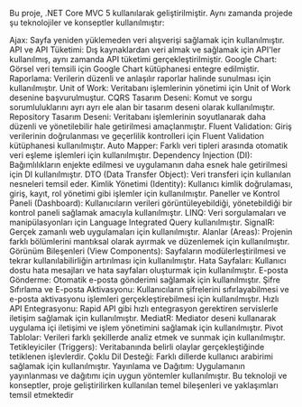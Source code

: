 Bu proje, .NET Core MVC 5 kullanılarak geliştirilmiştir. Aynı zamanda projede şu teknolojiler ve konseptler kullanılmıştır:

Ajax: Sayfa yeniden yüklemeden veri alışverişi sağlamak için kullanılmıştır.
API ve API Tüketimi: Dış kaynaklardan veri almak ve sağlamak için API'ler kullanılmış, aynı zamanda API tüketimi gerçekleştirilmiştir.
Google Chart: Görsel veri temsili için Google Chart kütüphanesi entegre edilmiştir.
Raporlama: Verilerin düzenli ve anlaşılır raporlar halinde sunulması için kullanılmıştır.
Unit of Work: Veritabanı işlemlerinin yönetimi için Unit of Work desenine başvurulmuştur.
CQRS Tasarım Deseni: Komut ve sorgu sorumluluklarını ayrı ayrı ele alan bir tasarım deseni olarak kullanılmıştır.
Repository Tasarım Deseni: Veritabanı işlemlerinin soyutlanarak daha düzenli ve yönetilebilir hale getirilmesi amaçlanmıştır.
Fluent Validation: Giriş verilerinin doğrulanması ve geçerlilik kontrolleri için Fluent Validation kütüphanesi kullanılmıştır.
Auto Mapper: Farklı veri tipleri arasında otomatik veri eşleme işlemleri için kullanılmıştır.
Dependency Injection (DI): Bağımlılıkların enjekte edilmesi ve uygulamanın daha esnek hale getirilmesi için DI kullanılmıştır.
DTO (Data Transfer Object): Veri transferi için kullanılan nesneleri temsil eder.
Kimlik Yönetimi (Identity): Kullanıcı kimlik doğrulaması, giriş, kayıt, rol yönetimi gibi işlemler için kullanılmıştır.
Paneller ve Kontrol Paneli (Dashboard): Kullanıcıların verileri görüntüleyebildiği, yönetebildiği bir kontrol paneli sağlamak amacıyla kullanılmıştır.
LINQ: Veri sorgulamaları ve manipülasyonları için Language Integrated Query kullanılmıştır.
SignalR: Gerçek zamanlı web uygulamaları için kullanılmıştır.
Alanlar (Areas): Projenin farklı bölümlerini mantıksal olarak ayırmak ve düzenlemek için kullanılmıştır.
Görünüm Bileşenleri (View Components): Sayfaların modülerleştirilmesi ve tekrar kullanılabilirliğin artırılması için kullanılmıştır.
Hata Sayfaları: Kullanıcı dostu hata mesajları ve hata sayfaları oluşturmak için kullanılmıştır.
E-posta Gönderme: Otomatik e-posta gönderimi sağlamak için kullanılmıştır.
Şifre Sıfırlama ve E-posta Aktivasyonu: Kullanıcıların şifrelerini sıfırlayabilmesi ve e-posta aktivasyonu işlemleri gerçekleştirebilmesi için kullanılmıştır.
Hızlı API Entegrasyonu: Rapid API gibi hızlı entegrasyon gerektiren servislerle iletişim sağlamak için kullanılmıştır.
MediatR: Mediator deseni kullanarak uygulama içi iletişimi ve işlem yönetimini sağlamak için kullanılmıştır.
Pivot Tablolar: Verileri farklı şekillerde analiz etmek ve sunmak için kullanılmıştır.
Tetikleyiciler (Triggers): Veritabanında belirli olaylar gerçekleştiğinde tetiklenen işlevlerdir.
Çoklu Dil Desteği: Farklı dillerde kullanıcı arabirimi sağlamak için kullanılmıştır.
Yayınlama ve Dağıtım: Uygulamanın yayınlanması ve dağıtımı için uygun yöntemler kullanılmıştır.
Bu teknoloji ve konseptler, proje geliştirilirken kullanılan temel bileşenleri ve yaklaşımları temsil etmektedir
